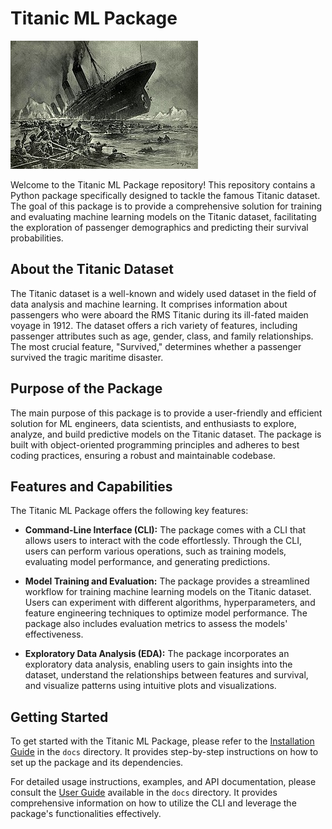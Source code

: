 # Titanic ML Package

![Titanic](titanic.jpg)

Welcome to the Titanic ML Package repository! This repository contains a Python package specifically designed to tackle the famous Titanic dataset. The goal of this package is to provide a comprehensive solution for training and evaluating machine learning models on the Titanic dataset, facilitating the exploration of passenger demographics and predicting their survival probabilities.

## About the Titanic Dataset

The Titanic dataset is a well-known and widely used dataset in the field of data analysis and machine learning. It comprises information about passengers who were aboard the RMS Titanic during its ill-fated maiden voyage in 1912. The dataset offers a rich variety of features, including passenger attributes such as age, gender, class, and family relationships. The most crucial feature, "Survived," determines whether a passenger survived the tragic maritime disaster.

## Purpose of the Package

The main purpose of this package is to provide a user-friendly and efficient solution for ML engineers, data scientists, and enthusiasts to explore, analyze, and build predictive models on the Titanic dataset. The package is built with object-oriented programming principles and adheres to best coding practices, ensuring a robust and maintainable codebase.

## Features and Capabilities

The Titanic ML Package offers the following key features:

- **Command-Line Interface (CLI):** The package comes with a CLI that allows users to interact with the code effortlessly. Through the CLI, users can perform various operations, such as training models, evaluating model performance, and generating predictions.

- **Model Training and Evaluation:** The package provides a streamlined workflow for training machine learning models on the Titanic dataset. Users can experiment with different algorithms, hyperparameters, and feature engineering techniques to optimize model performance. The package also includes evaluation metrics to assess the models' effectiveness.

- **Exploratory Data Analysis (EDA):** The package incorporates an exploratory data analysis, enabling users to gain insights into the dataset, understand the relationships between features and survival, and visualize patterns using intuitive plots and visualizations.

## Getting Started

To get started with the Titanic ML Package, please refer to the [Installation Guide](docs/installation.md) in the `docs` directory. It provides step-by-step instructions on how to set up the package and its dependencies.

For detailed usage instructions, examples, and API documentation, please consult the [User Guide](docs/user_guide.md) available in the `docs` directory. It provides comprehensive information on how to utilize the CLI and leverage the package's functionalities effectively.
